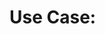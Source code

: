 # Use Case: <Title>

## Summary

- **Scope:** <Scope, e.g. Authentication>
- **Level:** <Level, e.g. User Goal>
- **Actors:** <Actors, e.g. Anonymous User>
- **Brief:** <Short explanation, e.g. User authenticates against the service to gain more privileges>

## Scenarios

- **Precondition:** <What has to be satisfied before the use case can work?, e.g. Not authenticated>
- **Main success scenario:** <What is the main scenario, i.e. success scenario?, e.g. Is authenticated>
- **Alternative scenario:** <What is the alternative scenario, i.e. simple error handling?, e.g. Wrong credentials>
- **Error scenario:** <What is the other alternative scenario, i.e. fatal error handling?, e.g. Authentication block because of too many failed attempts>
- **Postcondition:** <What has to be valid after the scenario was run?, e.g. Access to more functions>
- **Non-functional Constraints:**
  - <Some non-functional constraint, e.g. Security mechanism>
  - <More non-functional constraints>
